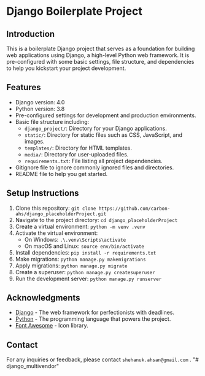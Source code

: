 # Django Boilerplate Project

## Introduction
This is a boilerplate Django project that serves as a foundation for building web applications using Django, a high-level Python web framework. It is pre-configured with some basic settings, file structure, and dependencies to help you kickstart your project development.

## Features
- Django version: 4.0
- Python version: 3.8
- Pre-configured settings for development and production environments.
- Basic file structure including:
  - `django_project/`: Directory for your Django applications.
  - `static/`: Directory for static files such as CSS, JavaScript, and images.
  - `templates/`: Directory for HTML templates.
  - `media/`: Directory for user-uploaded files.
  - `requirements.txt`: File listing all project dependencies.
- Gitignore file to ignore commonly ignored files and directories.
- README file to help you get started.

## Setup Instructions
1. Clone this repository: `git clone https://github.com/carbon-ahs/django_placeholderProject.git`
2. Navigate to the project directory: `cd django_placeholderProject`
3. Create a virtual environment: `python -m venv .venv`
4. Activate the virtual environment:
   - On Windows: `.\.venv\Scripts\activate`
   - On macOS and Linux: `source env/bin/activate`
5. Install dependencies: `pip install -r requirements.txt`
6. Make migrations: `python manage.py makemigrations`
7. Apply migrations: `python manage.py migrate`
8. Create a superuser: `python manage.py createsuperuser`
9. Run the development server: `python manage.py runserver`

## Acknowledgments
- [Django](https://www.djangoproject.com/) - The web framework for perfectionists with deadlines.
- [Python](https://www.python.org/) - The programming language that powers the project.
- [Font Awesome](https://fontawesome.com/) - Icon library.

## Contact
For any inquiries or feedback, please contact `shehanuk.ahsan@gmail.com` .
"# django_multivendor" 
